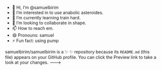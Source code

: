 - 👋 Hi, I’m @samuelbirim
- 👀 I’m interested in to use anabolic asteroides.
- 🌱 I’m currently learning train hard.
- 💞️ I’m looking to collaborate in shape.
- 📫 How to reach em.
- 😄 Pronouns: samuel
- ⚡ Fun fact: using pump

samuelbirim/samuelbirim is a ✨ ✨ repository because its `README.md` (this file) appears on your GitHub profile.
You can click the Preview link to take a look at your changes.
--->
